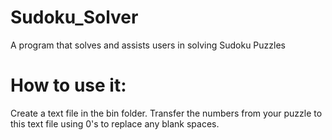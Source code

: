 # Sudoku_Solver
A program that solves and assists users in solving Sudoku Puzzles

# How to use it:
Create a text file in the bin folder. Transfer the numbers from your puzzle to this text file using 0's to replace any blank spaces.
